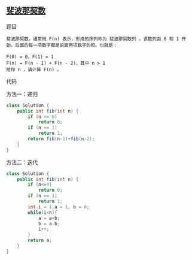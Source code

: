 ## [斐波那契数](https://leetcode-cn.com/problems/fibonacci-number/)

题目

```te
斐波那契数，通常用 F(n) 表示，形成的序列称为 斐波那契数列 。该数列由 0 和 1 开始，后面的每一项数字都是前面两项数字的和。也就是：

F(0) = 0，F(1) = 1
F(n) = F(n - 1) + F(n - 2)，其中 n > 1
给你 n ，请计算 F(n) 。
```

代码

方法一：递归

```java
class Solution {
    public int fib(int n) {
        if (n <= 0)
            return 0;
        if (n == 1)
            return 1;
        return fib(n-1)+fib(n-2);
    }
}
```

方法二：迭代

```java
class Solution {
    public int fib(int n) {
        if (n<=0)
            return 0;
        if (n == 1)
            return 1;
        int i = 1,a = 1, b = 0;
        while(i<n){
            a = a+b;
            b = a-b;
            i++;
        }
        return a;
    }
}
```

